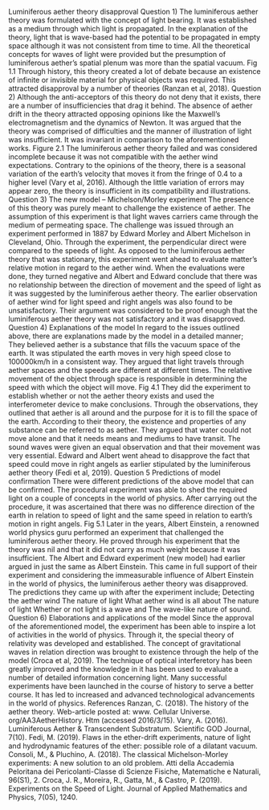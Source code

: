 Luminiferous aether theory disapproval
Question 1)
The luminiferous aether theory was formulated with the concept of light bearing. It was established as a medium through which light is propagated. In the explanation of the theory, light that is wave-based had the potential to be propagated in empty space although it was not consistent from time to time. All the theoretical concepts for waves of light were provided but the presumption of luminiferous aether’s spatial plenum was more than the spatial vacuum.  Fig 1.1
Through history, this theory created a lot of debate because an existence of infinite or invisible material for physical objects was required. This attracted disapproval by a number of theories (Ranzan et al, 2018). 
Question 2)
Although the anti-acceptors of this theory do not deny that it exists, there are a number of insufficiencies that drag it behind. The absence of aether drift in the theory attracted opposing opinions like the Maxwell’s electromagnetism and the dynamics of Newton. It was argued that the theory was comprised of difficulties and the manner of illustration of light was insufficient. It was invariant in comparison to the aforementioned works. 
Figure 2.1
The luminiferous aether theory failed and was considered incomplete because it was not compatible with the aether wind expectations. Contrary to the opinions of the theory, there is a seasonal variation of the earth’s velocity that moves it from the fringe of 0.4 to a higher level (Vary et al, 2016). Although the little variation of errors may appear zero, the theory is insufficient in its compatibility and illustrations. 
Question 3)
The new model – Michelson/Morley experiment
The presence of this theory was purely meant to challenge the existence of aether. The assumption of this experiment is that light waves carriers came through the medium of permeating space. The challenge was issued through an experiment performed in 1887 by Edward Morley and Albert Michelson in Cleveland, Ohio. Through the experiment, the perpendicular direct were compared to the speeds of light. 
As opposed to the luminiferous aether theory that was stationary, this experiment went ahead to evaluate matter’s relative motion in regard to the aether wind. When the evaluations were done, they turned negative and Albert and Edward conclude that there was no relationship between the direction of movement and the speed of light as it was suggested by the luminiferous aether theory. The earlier observation of aether wind for light speed and right angels was also found to be unsatisfactory. Their argument was considered to be proof enough that the luminiferous aether theory was not satisfactory and it was disapproved. 
Question 4)
Explanations of the model
In regard to the issues outlined above, there are explanations made by the model in a detailed manner;
They believed aether is a substance that fills the vacuum space of the earth. 
It was stipulated the earth moves in very high speed close to 100000km/h in a consistent way. 
They argued that light travels through aether spaces and the speeds are different at different times. The relative movement of the object through space is responsible in determining the speed with which the object will move.  Fig 4.1
They did the experiment to establish whether or not the aether theory exists and used the interferometer device to make conclusions. Through the observations, they outlined that aether is all around and the purpose for it is to fill the space of the earth. 
According to their theory, the existence and properties of any substance can be referred to as aether. They argued that water could not move alone and that it needs means and mediums to have transit. The sound waves were given an equal observation and that their movement was very essential. Edward and Albert went ahead to disapprove the fact that speed could move in right angels as earlier stipulated by the luminiferous aether theory (Fedi et al, 2019). 
Question 5
Predictions of model confirmation
There were different predictions of the above model that can be confirmed. The procedural experiment was able to shed the required light on a couple of concepts in the world of physics. After carrying out the procedure, it was ascertained that there was no difference direction of the earth in relation to speed of light and the same speed in relation to earth’s motion in right angels. Fig 5.1
Later in the years, Albert Einstein, a renowned world physics guru performed an experiment that challenged the luminiferous aether theory. He proved through his experiment that the theory was nil and that it did not carry as much weight because it was insufficient. The Albert and Edward experiment (new model) had earlier argued in just the same as Albert Einstein. This came in full support of their experiment and considering the immeasurable influence of Albert Einstein in the world of physics, the luminiferous aether theory was disapproved. 
The predictions they came up with after the experiment include;
Detecting the aether wind
The nature of light
What aether wind is all about
The nature of light
Whether or not light is a wave and
The wave-like nature of sound. 
Question 6)
Elaborations and applications of the model
Since the approval of the aforementioned model, the experiment has been able to inspire a lot of activities in the world of physics. Through it, the special theory of relativity was developed and established. The concept of gravitational waves in relation direction was brought to existence through the help of the model (Croca et al, 2019). 
The technique of optical interferetory has been greatly improved and the knowledge in it has been used to evaluate a number of detailed information concerning light. Many successful experiments have been launched in the course of history to serve a better course. It has led to increased and advanced technological advancements in the world of physics.
References 
Ranzan, C. (2018). The history of the aether theory. Web-article posted at: www. Cellular Universe. org/AA3AetherHistory. Htm (accessed 2016/3/15).
Vary, A. (2016). Luminiferous Aether & Transcendent Substratum. Scientific GOD Journal, 7(10).
Fedi, M. (2019). Flaws in the ether-drift experiments, nature of light and hydrodynamic features of the ether: possible role of a dilatant vacuum.
Consoli, M., & Pluchino, A. (2018). The classical Michelson-Morley experiments: A new solution to an old problem. Atti della Accademia Peloritana dei Pericolanti-Classe di Scienze Fisiche, Matematiche e Naturali, 96(S1), 2.
Croca, J. R., Moreira, R., Gatta, M., & Castro, P. (2019). Experiments on the Speed of Light. Journal of Applied Mathematics and Physics, 7(05), 1240.



